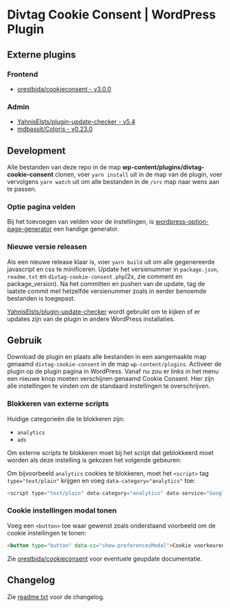 # Divtag Cookie Consent | WordPress Plugin

## Externe plugins

### Frontend
- [orestbida/cookieconsent - v3.0.0](https://github.com/orestbida/cookieconsent/releases/tag/v3.0.0)

### Admin
- [YahnisElsts/plugin-update-checker - v5.4](https://github.com/YahnisElsts/plugin-update-checker/releases/tag/v5.4)
- [mdbassit/Coloris - v0.23.0](https://github.com/mdbassit/Coloris/releases/tag/v0.23.0)

## Development
Alle bestanden van deze repo in de map **wp-content/plugins/divtag-cookie-consent** clonen, voer `yarn install` uit in de map van de plugin, voer vervolgens `yarn watch` uit om alle bestanden in de `/src` map naar wens aan te passen.

### Optie pagina velden
Bij het toevoegen van velden voor de instellingen, is [wordpress-option-page-generator](https://jeremyhixon.com/tool/wordpress-option-page-generator/) een handige generator.

### Nieuwe versie releasen
Als een nieuwe release klaar is, voer `yarn build` uit om alle gegenereerde javascript en css te minificeren. Update het versienummer in `package.json`, `readme.txt` en `divtag-cookie-consent.php`(2x, zie comment en package_version). Na het committen en pushen van de update, tag de laatste commit met hetzelfde versienummer zoals in eerder benoemde bestanden is toegepast.

[YahnisElsts/plugin-update-checker](https://github.com/YahnisElsts/plugin-update-checker) wordt gebruikt om te kijken of er updates zijn van de plugin in andere WordPress installaties.

## Gebruik
Download de plugin en plaats alle bestanden in een aangemaakte map genaamd `divtag-cookie-consent` in de map `wp-content/plugins`. Activeer de plugin op de plugin pagina in WordPress. Vanaf nu zou er links in het menu een nieuwe knop moeten verschijnen genaamd Cookie Consent. Hier zijn alle instellingen te vinden om de standaard instellingen te overschrijven.

### Blokkeren van externe scripts
Huidige categorieën die te blokkeren zijn:
- `analytics`
- `ads`

Om externe scripts te blokkeren moet bij het script dat geblokkeerd moet worden als deze instelling is gekozen het volgende gebeuren:

Om bijvoorbeeld `analytics` cookies te blokkeren, moet het `<script>` tag `type="text/plain"` krijgen en voeg `data-category="analytics"` toe:

```js
<script type="text/plain" data-category="analytics" data-service="Google Analytics"></script>
```

### Cookie instellingen modal tonen
Voeg een `<button>` toe waar gewenst zoals onderstaand voorbeeld om de cookie instellingen te tonen:

```html
<button type="button" data-cc="show-preferencesModal">Cookie voorkeuren</button>
```

Zie [orestbida/cookieconsent](https://github.com/orestbida/cookieconsent) voor eventuele geupdate documentatie.


## Changelog

Zie [readme.txt](https://github.com/divtag-nl/wp-plugin-divtag-cookie-consent/blob/master/readme.txt) voor de changelog.